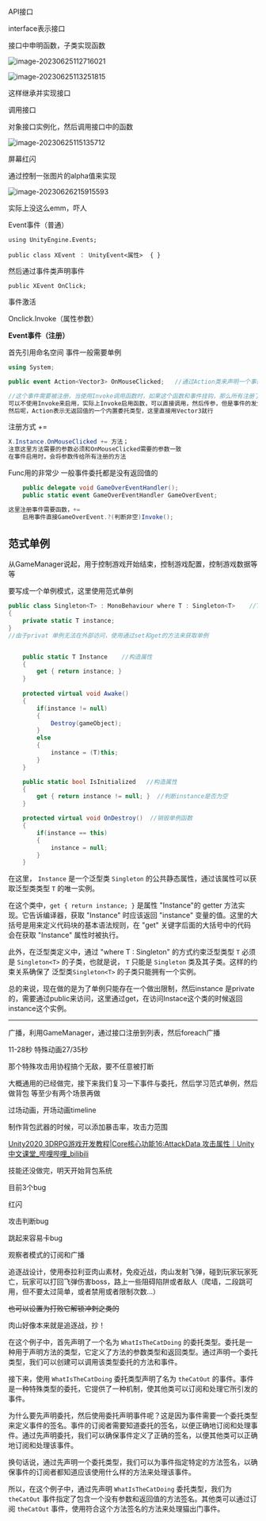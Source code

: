 API接口

interface表示接口

接口中申明函数，子类实现函数

![image-20230625112716021](https://raw.githubusercontent.com/123prprpr321/PictureR/main/Img/2023-06-25-34d4c6-image-20230625112716021.png)



![image-20230625113251815](https://raw.githubusercontent.com/123prprpr321/PictureR/main/Img/2023-06-25-2f3d0d-image-20230625113251815.png)

这样继承并实现接口



调用接口

对象接口实例化，然后调用接口中的函数

![image-20230625115135712](https://raw.githubusercontent.com/123prprpr321/PictureR/main/Img/2023-06-25-260287-image-20230625115135712.png)



屏幕红闪

通过控制一张图片的alpha值来实现

![image-20230626215915593](https://raw.githubusercontent.com/123prprpr321/PictureR/main/Img/2023-06-26-8ea7cf-image-20230626215915593.png)

实际上没这么emm，吓人



Event事件（普通）

```using UnityEngine.Events;```

```public class XEvent ： UnityEvent<属性>  { }```

然后通过事件类声明事件

```public XEvent OnClick;```

事件激活

Onclick.Invoke（属性参数）

**Event事件（注册）**

首先引用命名空间  事件一般需要单例

```c#
using System;

public event Action<Vector3> OnMouseClicked;   //通过Action类来声明一个事件

//这个事件需要被注册，当使用Invoke调用函数时，如果这个函数和事件挂钩，那么所有注册了该事件的方法都会被调用
可以不使用Invoke来启用，实际上Invoke启用函数，可以直接调用，然后传参，但是事件的发生需要逻辑函数
然后呢，Action表示无返回值的一个内置委托类型，这里直接用Vector3就行
```

注册方式  +=

```c#
X.Instance.OnMouseClicked += 方法；
注意这里方法需要的参数必须和OnMouseClicked需要的参数一致
在事件启用时，会将参数传给所有注册的方法
```



Func用的非常少   一般事件委托都是没有返回值的

```c#
    public delegate void GameOverEventHandler();
    public static event GameOverEventHandler GameOverEvent;

这里注册事件需要函数，+=
    启用事件直接GameOverEvent.?(判断非空)Invoke();
```

## 范式单例

从GameManager说起，用于控制游戏开始结束，控制游戏配置，控制游戏数据等等

要写成一个单例模式，这里使用范式单例

```c#
public class Singleton<T> : MonoBehaviour where T : Singleton<T>    //T代表任何类型，也代表所有Manager
{
    private static T instance;
}
//由于privat 单例无法在外部访问，使用通过set和get的方法来获取单例
```

```c#

    public static T Instance    //构造属性
    {
        get { return instance; }
    }
    
    protected virtual void Awake()
    {
        if(instance != null)
        {
            Destroy(gameObject);
        }
        else
        {
            instance = (T)this;
        }
    }

    public static bool IsInitialized   //构造属性
    {
        get { return instance != null; }  //判断instance是否为空
    }

    protected virtual void OnDestroy()  //销毁单例函数
    {
        if(instance == this)
        {
            instance = null;
        }
    }
```

在这里， `Instance` 是一个泛型类 `Singleton` 的公共静态属性，通过该属性可以获取泛型类类型 `T` 的唯一实例。

在这个类中，`get { return instance; }` 是属性 "Instance"的 getter 方法实现。它告诉编译器，获取 "Instance" 时应该返回 "instance" 变量的值。这里的大括号是用来定义代码块的基本语法规则，在 "get" 关键字后面的大括号中的代码会在获取 "Instance" 属性时被执行。 

此外，在泛型类定义中，通过 "where T : Singleton<T>" 的方式约束泛型类型 `T` 必须是 `Singleton<T>` 的子类，也就是说， `T` 只能是 `Singleton` 类及其子类。这样的约束关系确保了 泛型类`Singleton<T>` 的子类只能拥有一个实例。



总的来说，现在做的是为了单例只能存在一个做出限制，然后instance 是private的，需要通过public来访问，这里通过get，在访问Instace这个类的时候返回instance这个实例。

---

广播，利用GameManager，通过接口注册到列表，然后foreach广播

11-28秒 特殊动画27/35秒

那个特殊攻击用协程搞个无敌，要不任意被打断



大概通用的已经做完，接下来我们复习一下事件与委托，然后学习范式单例，然后做背包 等至少有两个场景再做

过场动画，开场动画timeline



制作背包武器的时候，可以添加暴击率，攻击力范围

[Unity2020 3DRPG游戏开发教程|Core核心功能16:AttackData 攻击属性｜Unity中文课堂_哔哩哔哩_bilibili](https://www.bilibili.com/video/BV19V41177Mi/?spm_id_from=333.788&vd_source=b844db81f72546b79c8c5b5cd447ea8e)



技能还没做完，明天开始背包系统





目前3个bug

红闪

攻击判断bug

跳起来容易卡bug



观察者模式的订阅和广播



追逐战设计，使用泰拉利亚肉山素材，免疫近战，肉山发射飞弹，碰到玩家玩家死亡，玩家可以打回飞弹伤害boss，路上一些阻碍陷阱或者敌人（爬墙，二段跳可用，但不要太过简单，或者禁用或者限制次数...）

~~也可以设置为打败它解锁冲刺之类的~~

肉山好像本来就是追逐战，抄！



在这个例子中，首先声明了一个名为 `WhatIsTheCatDoing` 的委托类型。委托是一种用于声明方法的类型，它定义了方法的参数类型和返回类型。通过声明一个委托类型，我们可以创建可以调用该类型委托的方法和事件。

接下来，使用 `WhatIsTheCatDoing` 委托类型声明了名为 `theCatOut` 的事件。事件是一种特殊类型的委托，它提供了一种机制，使其他类可以订阅和处理它所引发的事件。

为什么要先声明委托，然后使用委托声明事件呢？这是因为事件需要一个委托类型来定义事件的签名。事件的订阅者需要知道委托的签名，以便正确地订阅和处理事件。通过先声明委托，我们可以确保事件定义了正确的签名，以便其他类可以正确地订阅和处理该事件。

换句话说，通过先声明一个委托类型，我们可以为事件指定特定的方法签名，以确保事件的订阅者都知道应该使用什么样的方法来处理该事件。

所以，在这个例子中，通过先声明 `WhatIsTheCatDoing` 委托类型，我们为 `theCatOut` 事件指定了包含一个没有参数和返回值的方法签名。其他类可以通过订阅 `theCatOut` 事件，使用符合这个方法签名的方法来处理猫出门事件。
